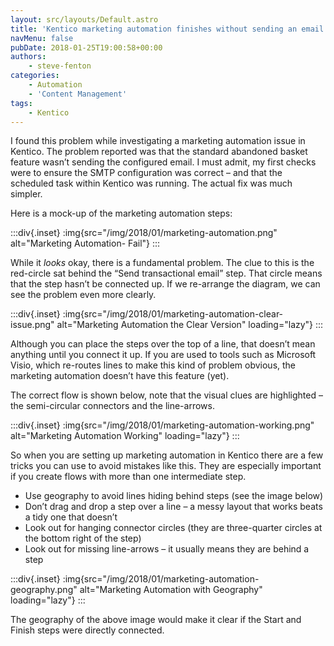 ```yaml
---
layout: src/layouts/Default.astro
title: 'Kentico marketing automation finishes without sending an email'
navMenu: false
pubDate: 2018-01-25T19:00:58+00:00
authors:
    - steve-fenton
categories:
    - Automation
    - 'Content Management'
tags:
    - Kentico
---
```


I found this problem while investigating a marketing automation issue in Kentico. The problem reported was that the standard abandoned basket feature wasn’t sending the configured email. I must admit, my first checks were to ensure the SMTP configuration was correct – and that the scheduled task within Kentico was running. The actual fix was much simpler.

Here is a mock-up of the marketing automation steps:

:::div{.inset}
:img{src="/img/2018/01/marketing-automation.png" alt="Marketing Automation- Fail"}
:::

While it *looks* okay, there is a fundamental problem. The clue to this is the red-circle sat behind the “Send transactional email” step. That circle means that the step hasn’t be connected up. If we re-arrange the diagram, we can see the problem even more clearly.

:::div{.inset}
:img{src="/img/2018/01/marketing-automation-clear-issue.png" alt="Marketing Automation the Clear Version" loading="lazy"}
:::

Although you can place the steps over the top of a line, that doesn’t mean anything until you connect it up. If you are used to tools such as Microsoft Visio, which re-routes lines to make this kind of problem obvious, the marketing automation doesn’t have this feature (yet).

The correct flow is shown below, note that the visual clues are highlighted – the semi-circular connectors and the line-arrows.

:::div{.inset}
:img{src="/img/2018/01/marketing-automation-working.png" alt="Marketing Automation Working" loading="lazy"}
:::

So when you are setting up marketing automation in Kentico there are a few tricks you can use to avoid mistakes like this. They are especially important if you create flows with more than one intermediate step.

- Use geography to avoid lines hiding behind steps (see the image below)
- Don’t drag and drop a step over a line – a messy layout that works beats a tidy one that doesn’t
- Look out for hanging connector circles (they are three-quarter circles at the bottom right of the step)
- Look out for missing line-arrows – it usually means they are behind a step

:::div{.inset}
:img{src="/img/2018/01/marketing-automation-geography.png" alt="Marketing Automation with Geography" loading="lazy"}
:::

The geography of the above image would make it clear if the Start and Finish steps were directly connected.